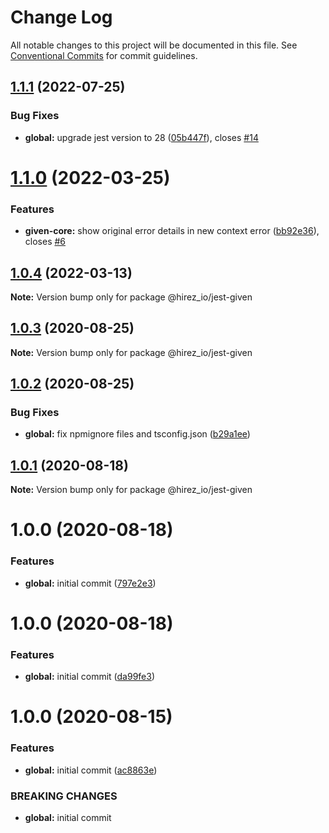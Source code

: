 # Change Log

All notable changes to this project will be documented in this file.
See [Conventional Commits](https://conventionalcommits.org) for commit guidelines.

## [1.1.1](https://github.com/hirezio/given/compare/@hirez_io/jest-given@1.1.0...@hirez_io/jest-given@1.1.1) (2022-07-25)


### Bug Fixes

* **global:** upgrade jest version to 28 ([05b447f](https://github.com/hirezio/given/commit/05b447fcaf3cddfc346253f31e2630100488095c)), closes [#14](https://github.com/hirezio/given/issues/14)





# [1.1.0](https://github.com/hirezio/given/compare/@hirez_io/jest-given@1.0.4...@hirez_io/jest-given@1.1.0) (2022-03-25)


### Features

* **given-core:** show original error details in new context error ([bb92e36](https://github.com/hirezio/given/commit/bb92e365027f4f6f70583abc3b598795d6e491ba)), closes [#6](https://github.com/hirezio/given/issues/6)





## [1.0.4](https://github.com/hirezio/given/compare/@hirez_io/jest-given@1.0.3...@hirez_io/jest-given@1.0.4) (2022-03-13)

**Note:** Version bump only for package @hirez_io/jest-given





## [1.0.3](https://github.com/hirezio/given/compare/@hirez_io/jest-given@1.0.2...@hirez_io/jest-given@1.0.3) (2020-08-25)

**Note:** Version bump only for package @hirez_io/jest-given





## [1.0.2](https://github.com/hirezio/given/compare/@hirez_io/jest-given@1.0.1...@hirez_io/jest-given@1.0.2) (2020-08-25)


### Bug Fixes

* **global:** fix npmignore files and tsconfig.json ([b29a1ee](https://github.com/hirezio/given/commit/b29a1eeaa5739f93f4d5120477f7bcd23a60a121))





## [1.0.1](https://github.com/hirezio/given/compare/@hirez_io/jest-given@1.0.0...@hirez_io/jest-given@1.0.1) (2020-08-18)

**Note:** Version bump only for package @hirez_io/jest-given





# 1.0.0 (2020-08-18)

### Features

- **global:** initial commit ([797e2e3](https://github.com/hirezio/given/commit/797e2e373e23bfeeeaa669921aa7c047f6ee8d9c))

# 1.0.0 (2020-08-18)

### Features

- **global:** initial commit ([da99fe3](https://github.com/hirezio/given/commit/da99fe30c4021cd6534692d33555b2165970351e))

# 1.0.0 (2020-08-15)

### Features

- **global:** initial commit ([ac8863e](https://github.com/hirezio/given/commit/ac8863e91f8fc10f7437a9afa5a05c5dfd19fd74))

### BREAKING CHANGES

- **global:** initial commit
